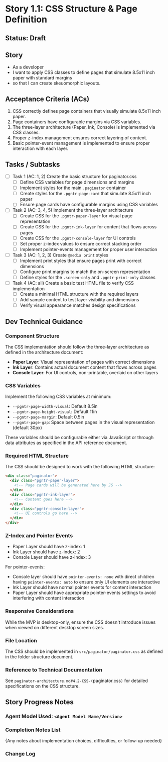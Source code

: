 # Story 1.1: CSS Structure & Page Definition

## Status: Draft

## Story

- As a developer
- I want to apply CSS classes to define pages that simulate 8.5x11 inch paper with standard margins
- so that I can create skeuomorphic layouts.

## Acceptance Criteria (ACs)

1. CSS correctly defines page containers that visually simulate 8.5x11 inch paper.
2. Page containers have configurable margins via CSS variables.
3. The three-layer architecture (Paper, Ink, Console) is implemented via CSS classes.
4. Proper z-index management ensures correct layering of content.
5. Basic pointer-event management is implemented to ensure proper interaction with each layer.

## Tasks / Subtasks

- [ ] Task 1 (AC: 1, 2) Create the basic structure for paginator.css
  - [ ] Define CSS variables for page dimensions and margins
  - [ ] Implement styles for the main `.paginator` container
  - [ ] Create styles for the `.pgntr-page-card` that simulate 8.5x11 inch paper
  - [ ] Ensure page cards have configurable margins using CSS variables

- [ ] Task 2 (AC: 3, 4, 5) Implement the three-layer architecture
  - [ ] Create CSS for the `.pgntr-paper-layer` for visual page representation
  - [ ] Create CSS for the `.pgntr-ink-layer` for content that flows across pages
  - [ ] Create CSS for the `.pgntr-console-layer` for UI controls
  - [ ] Set proper z-index values to ensure correct stacking order
  - [ ] Implement pointer-events management for proper user interaction

- [ ] Task 3 (AC: 1, 2, 3) Create `@media print` styles
  - [ ] Implement print styles that ensure pages print with correct dimensions
  - [ ] Configure print margins to match the on-screen representation
  - [ ] Define styles for the `.screen-only` and `.pgntr-print-only` classes

- [ ] Task 4 (AC: all) Create a basic test HTML file to verify CSS implementation
  - [ ] Create a minimal HTML structure with the required layers
  - [ ] Add sample content to test layer visibility and dimensions
  - [ ] Verify visual appearance matches design specifications

## Dev Technical Guidance

### Component Structure
The CSS implementation should follow the three-layer architecture as defined in the architecture document:
- **Paper Layer**: Visual representation of pages with correct dimensions
- **Ink Layer**: Contains actual document content that flows across pages
- **Console Layer**: For UI controls, non-printable, overlaid on other layers

### CSS Variables
Implement the following CSS variables at minimum:
- `--pgntr-page-width-visual`: Default 8.5in
- `--pgntr-page-height-visual`: Default 11in
- `--pgntr-page-margin`: Default 0.5in
- `--pgntr-page-gap`: Space between pages in the visual representation (default 30px)

These variables should be configurable either via JavaScript or through data attributes as specified in the API reference document.

### Required HTML Structure
The CSS should be designed to work with the following HTML structure:
```html
<div class="paginator">
  <div class="pgntr-paper-layer">
    <!-- Page cards will be generated here by JS -->
  </div>
  <div class="pgntr-ink-layer">
    <!-- Content goes here -->
  </div>
  <div class="pgntr-console-layer">
    <!-- UI controls go here -->
  </div>
</div>
```

### Z-Index and Pointer Events
- Paper Layer should have z-index: 1
- Ink Layer should have z-index: 2
- Console Layer should have z-index: 3

For pointer-events:
- Console layer should have `pointer-events: none` with direct children having `pointer-events: auto` to ensure only UI elements are interactive
- Ink Layer should have normal pointer events for content interaction
- Paper Layer should have appropriate pointer-events settings to avoid interfering with content interaction

### Responsive Considerations
While the MVP is desktop-only, ensure the CSS doesn't introduce issues when viewed on different desktop screen sizes.

### File Location
The CSS should be implemented in `src/paginator/paginator.css` as defined in the folder structure document.

### Reference to Technical Documentation
See `paginator-architecture.md#4.2-CSS-(`paginator.css`)` for detailed specifications on the CSS structure.

## Story Progress Notes

### Agent Model Used: `<Agent Model Name/Version>`

### Completion Notes List
{Any notes about implementation choices, difficulties, or follow-up needed}

### Change Log